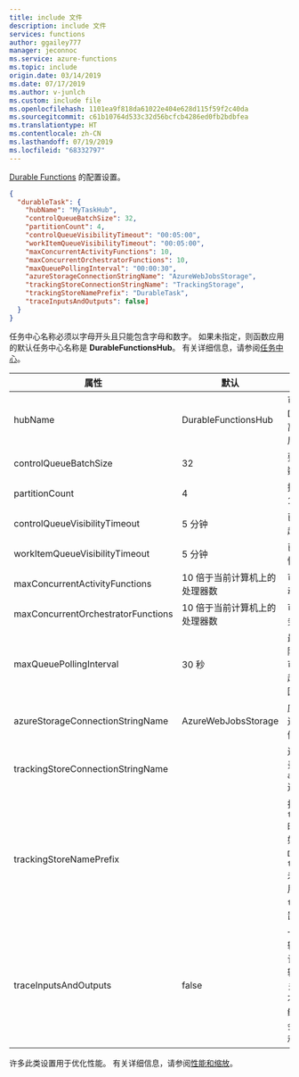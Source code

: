 ```yaml
---
title: include 文件
description: include 文件
services: functions
author: ggailey777
manager: jeconnoc
ms.service: azure-functions
ms.topic: include
origin.date: 03/14/2019
ms.date: 07/17/2019
ms.author: v-junlch
ms.custom: include file
ms.openlocfilehash: 1101ea9f818da61022e404e628d115f59f2c40da
ms.sourcegitcommit: c61b10764d533c32d56bcfcb4286ed0fb2bdbfea
ms.translationtype: HT
ms.contentlocale: zh-CN
ms.lasthandoff: 07/19/2019
ms.locfileid: "68332797"
---
```

[Durable Functions](../articles/azure-functions/durable-functions-overview.md) 的配置设置。

```json
{
  "durableTask": {
    "hubName": "MyTaskHub",
    "controlQueueBatchSize": 32,
    "partitionCount": 4,
    "controlQueueVisibilityTimeout": "00:05:00",
    "workItemQueueVisibilityTimeout": "00:05:00",
    "maxConcurrentActivityFunctions": 10,
    "maxConcurrentOrchestratorFunctions": 10,
    "maxQueuePollingInterval": "00:00:30",
    "azureStorageConnectionStringName": "AzureWebJobsStorage",
    "trackingStoreConnectionStringName": "TrackingStorage",
    "trackingStoreNamePrefix": "DurableTask",
    "traceInputsAndOutputs": false]
  }
}
```

任务中心名称必须以字母开头且只能包含字母和数字。 如果未指定，则函数应用的默认任务中心名称是 **DurableFunctionsHub**。 有关详细信息，请参阅[任务中心](../articles/azure-functions/durable-functions-task-hubs.md)。

|属性  |默认 | 说明 |
|---------|---------|---------|
|hubName|DurableFunctionsHub|可以使用备用[任务中心](../articles/azure-functions/durable-functions-task-hubs.md)名称将多个 Durable Functions 应用程序彼此隔离，即使这些应用程序使用同一存储后端。|
|controlQueueBatchSize|32|要从控制队列中一次性拉取的消息数。|
|partitionCount |4|控制队列的分区计数。 可以是 1 到 16 之间的正整数。|
|controlQueueVisibilityTimeout |5 分钟|已取消排队的控制队列消息的可见性超时。|
|workItemQueueVisibilityTimeout |5 分钟|已取消排队的工作项队列消息的可见性超时。|
|maxConcurrentActivityFunctions |10 倍于当前计算机上的处理器数|可以在单个主机实例上并发处理的活动函数的最大数目。|
|maxConcurrentOrchestratorFunctions |10 倍于当前计算机上的处理器数|可以在单个主机实例上并发处理的业务流程协调程序函数的最大数目。|
|maxQueuePollingInterval|30 秒|最大的控制和工作项队列轮询时间间隔，采用 *hh:mm:ss* 格式。 值越高，可能导致的消息处理延迟也越高。 值越低，可能导致的存储成本会越高，因为存储事务数增高。|
|azureStorageConnectionStringName |AzureWebJobsStorage|应用设置的名称，其中的 Azure 存储连接字符串用于管理基础的 Azure 存储资源。|
|trackingStoreConnectionStringName||连接字符串的名称，用于“历史记录”和“实例”表。 如果未指定，则使用 `azureStorageConnectionStringName` 连接。|
|trackingStoreNamePrefix||指定 `trackingStoreConnectionStringName` 时用于“历史记录”和“实例”表的前缀。 如果未设置，则默认前缀值为 `DurableTask`。 如果 `trackingStoreConnectionStringName` 未指定，则“历史记录”和“实例”表会使用 `hubName` 值作为其前缀，`trackingStoreNamePrefix` 的任何设置都会被忽略。|
|traceInputsAndOutputs |false|一个指示是否跟踪函数调用的输入和输出的值。 跟踪函数执行事件时的默认行为是在函数调用的序列化输入和输出中包括字节数。 此行为提供的有关输入和输出情况的信息是最少的，不会导致日志膨胀，也不会无意中将敏感信息公开。 将此属性设置为 true 会导致默认函数日志记录将函数输入和输出的整个内容都记录下来。|

许多此类设置用于优化性能。 有关详细信息，请参阅[性能和缩放](../articles/azure-functions/durable-functions-perf-and-scale.md)。

